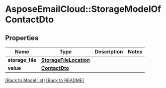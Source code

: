 # AsposeEmailCloud::StorageModelOfContactDto

## Properties
Name | Type | Description | Notes
---- | ---- | ----------- | -----
**storage_file** |[**StorageFileLocation**](StorageFileLocation.md) |  | 
**value** |[**ContactDto**](ContactDto.md) |  | 


[[Back to Model list]](Models.md) [[Back to README]](README.md)
